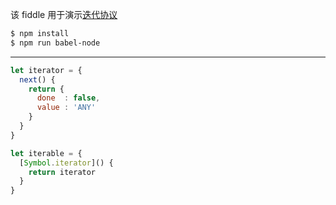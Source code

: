 该 fiddle 用于演示[迭代协议](https://developer.mozilla.org/en-US/docs/Web/JavaScript/Reference/Iteration_protocols)

```sh
$ npm install
$ npm run babel-node
```

---

```js
let iterator = {
  next() {
    return {
      done  : false,
      value : 'ANY'
    }
  }
}

let iterable = {
  [Symbol.iterator]() {
    return iterator
  }
}
```
